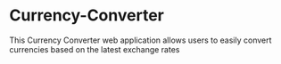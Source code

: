 # Currency-Converter
This Currency Converter web application allows users to easily convert currencies based on the latest exchange rates
